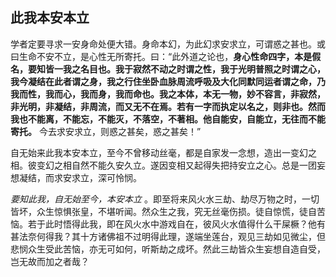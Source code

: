 ## 此我本安本立

学者定要寻求一安身命处便大错。身命本幻，为此幻求安求立，可谓惑之甚也。或曰生命不安不立，是心性无所寄托。曰：“此外道之论也，__身心性命四字，本是假名，要知皆一我之名目也。我于寂然不动之时谓之性，我于光明普照之时谓之心，我今凝结在此者谓之身，我之行住坐卧血脉周流呼吸及大化同默同运者谓之命，乃我而性，我而心，我而身，我而命也。我之本体，本无一物，妙不容言，非寂然，非光明，非凝结，非周流，而又无不在焉。若有一字而执定以名之，则非也。然而我也不能离，不能忘，不能灭，不落空，不著相。他自能安，自能立，无往而不能寄托。__ 今去求安求立，则惑之甚矣，惑之甚矣！”

自无始来此我本安本立，至今不曾移动丝毫，都是自家发一念想，造出一变幻之相。彼变幻之相自然不能久安久立。遂因变相又起得失把持安立之心。总是一团妄想凝结，而求安求立，深可怜悯。

*要知此我，自无始至今，本安本立* 。即至将来风火水三劫、劫尽万物之时，一切皆坏，众生惊惧张皇，不堪听闻。然众生之我，究无丝毫伤损。徒自惊慌，徒自苦恼。若于此时悟得此我，即在风火水中游戏自在，彼风火水值得什么干屎橛？他有甚法奈何得我？其十方诸佛祖不过明得此理，遂端坐莲台，观见三劫如见微尘，但悲悯众生受此苦恼，亦无可如何，听斯劫之成坏。然此三劫皆众生妄想自造自受，岂无故而加之者哉？
